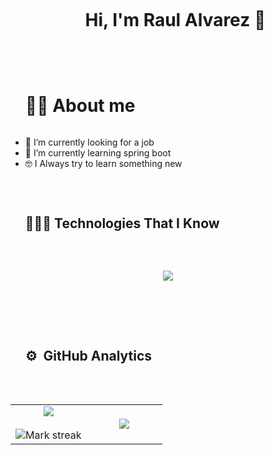 <!--h1 without bottom border-->

<!--


Here are some ideas to get you started:

- 🔭 I’m currently working on ...
- 🌱 I’m currently learning ...
- 👯 I’m looking to collaborate on ...
- 🤔 I’m looking for help with ...
- 💬 Ask me about ...
- 📫 How to reach me: ...
- 😄 Pronouns: ...
- ⚡ Fun fact: ...
-->
<div id="user-content-toc">
  <ul align="center">
    <summary><h1 style="display: inline-block">Hi, I'm Raul Alvarez 👋</h1></summary>
  </ul>
</div>

<br/>

<div id="user-content-toc">
  <ul align="start">
    <summary><h1 style="display: inline-block">🙋‍♂️ About me</h1></summary>
  </ul>
</div>


- 🔭 I’m currently looking for a job
- 🧠 I’m currently learning spring boot
- 🤓 I Always try to learn something new
<br/>

  <!--h1 without bottom border-->
<div id="user-content-toc">
  <ul align="start">
    <summary><h2 style="display: inline-block">👨🏻‍💻 Technologies That I Know</h2></summary>
  </ul>
</div>
<br/>
<!--tech stack icons-->
<p align="center">
  <a href="https://skillicons.dev">
    <img src="https://skillicons.dev/icons?i=git,bootstrap,css,docker,express,figma,firebase,github,html,idea,java,js,linux,materialui,mysql,postgresql,nodejs,postman,py,react,redux,vscode&perline=14" />
  </a>
</p>

<br/>
<br/>
<br/>




<div id="user-content-toc">
  <ul align="start">
    <summary><h2 style="display: inline-block"> ⚙️ &nbsp;GitHub Analytics</h2></summary>
  </ul>
</div>
<br/>
<!--- stats & Trophy (start) -->
<p align="center">
  <!--- stats (start) -->
<table align="center">
<tr border="none">
<td width="50%" align="center">
  
  <img  align="center"  src="https://github-readme-stats.vercel.app/api?username=raulalvarezids&theme=radical&show_icons=true&count_private=true" />
  <br></br>
  <img  title="🔥 Get streak stats for your profile at git.io/streak-stats" alt="Mark streak" src="https://github-readme-streak-stats.herokuapp.com/?user=raulalvarezids&theme=radical&hide_border=false" /> 
</td>

<td width="50%" align="center">
  <img  align="center"  src="https://github-readme-stats.anuraghazra1.vercel.app/api/top-langs/?username=raulalvarezids&theme=radical&hide_border=false&no-bg=true&no-frame=true&langs_count=5"/>
  <!--
    <img  align="center"  src="https://github-readme-stats.anuraghazra1.vercel.app/api/top-langs/?username=203407&theme=merko&hide_border=false&no-bg=true&no-frame=true&langs_count=10"/>
  -->
  
  </td>
</tr>
</table>
<!--- stats (end) -->
